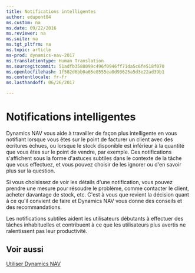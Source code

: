 ```yaml
---
title: Notifications intelligentes
author: edupont04
ms.custom: na
ms.date: 09/22/2016
ms.reviewer: na
ms.suite: na
ms.tgt_pltfrm: na
ms.topic: article
ms-prod: dynamics-nav-2017
ms.translationtype: Human Translation
ms.sourcegitcommit: 51adfb3588099c496f0946ff71da5c6fe518f070
ms.openlocfilehash: 1f582d6bb0a65e8555ea0d93625a5d3e22ad39b1
ms.contentlocale: fr-fr
ms.lasthandoff: 06/26/2017

---
```


# <a name="smart-notifications"></a>Notifications intelligentes
Dynamics NAV vous aide à travailler de façon plus intelligente en vous notifiant lorsque vous êtes sur le point de facturer un client avec des écritures échues, ou lorsque le stock disponible est inférieur à la quantité que vous êtes sur le point de vendre, par exemple. Ces notifications s'affichent sous la forme d'astuces subtiles dans le contexte de la tâche que vous effectuez, et vous pouvez choisir de les ignorer ou d'en savoir plus sur la question.  

Si vous choisissez de voir les détails d'une notification, vous pouvez prendre une mesure pour résoudre le problème, comme contacter le client, acheter davantage de stock, etc. C'est à vous que revient la décision quant à ce qu'il convient de faire et Dynamics NAV vous donne des conseils et des recommandations.  

Les notifications subtiles aident les utilisateurs débutants à effectuer des tâches inhabituelles et contribuent à ce que les utilisateurs plus avertis ne ralentissent pas leur productivité.

## <a name="see-also"></a>Voir aussi
[Utiliser Dynamics NAV](ui-work-product.md)

